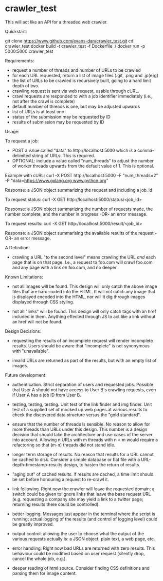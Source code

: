 # crawler_test

This will act like an API for a threaded web crawler.

Quickstart:

git clone https://www.github.com/evans-dan/crawler_test.git
cd crawler_test
docker build -t crawler_test -f Dockerfile ./
docker run -p 5000:5000 crawler_test

Requirements:
- request a number of threads and number of URLs to be crawled
- for each URL requested, return a list of image files (.gif, .png and 
.jp(e)g)
- the list of URLs to be crawled is recursively built, going to a 
hard limit depth of two.
- crawling request is sent via web request, usable through cURL.
- crawl requests are responded to with a job identifier immediately 
(i.e., not after the crawl is complete)
- default number of threads is one, but may be adjusted upwards
- list of URLs is at least one
- status of the submission may be requested by ID
- results of submission may be requested by ID

Usage:

To request a job:
- POST a value called "data" to http://localhost:5000 which is a 
comma-delimited string of URLs. This is required.
- OPTIONAL: include a value called "num_threads" to adjust the number of 
worker threads upwards from the default value of 1. This is optional.

Example with cURL:
curl -X POST http://localhost:5000 -F "num_threads=2" -F "data=https://www.golang.org,www.python.org"

Response: a JSON object summarizing the request and including a job_id

To request status:
curl -X GET http://localhost:5000/status/<job_id>

Response: a JSON object summarizing the number of requests made, the 
number complete, and the number in progress -OR- an error message.

To request results:
curl -X GET http://localhost:5000/result/<job_id>

Response: a JSON object summarising the available results of the request 
-OR- an error message.

A Definition:

- crawling a URL "to the second level" means crawling the URL _and_ each 
page that is on that page. I.e., a request to foo.com will crawl 
foo.com and any page with a link on foo.com, and no deeper.

Known Limitations:

- not all images will be found. This design will only catch the above 
image files that are hard-coded into the HTML. It will not catch 
any image that is displayed encoded into the HTML, nor will it dig 
through images displayed through CSS styling.

- not all "links" will be found. This design will only catch <a> tags 
with an href included in them. Anything effected through JS to act like 
a link without an href will not be found.

Design Decisions:

- requesting the results of an incomplete request will render incomplete 
results. Users should be aware that "incomplete" is not synonymous with 
"unavailable".

- invalid URLs are returned as part of the results, but with an empty 
list of images.

Future development:

- authentication. Strict separation of users and requested jobs. 
Possible that User A should not have access to User B's crawling 
requests, even if User A has a job ID from User B.

- testing, testing, testing. Unit test of the link finder and img 
finder. Unit test of a supplied set of mocked up web pages at various 
results to check the discovered data structure versus the "gold 
standard".

- ensure that the number of threads is sensible. No reason to allow for 
more threads than URLs under this design. This number is a design 
decision that should take the architecture and use cases of the server 
into account. Allowing n URLs with m threads with n < m would 
require a refactoring so that (m-n) threads did not stand idle.

- longer term storage of results. No reason that results for a URL 
cannot be cached to disk. Consider a simple database or flat file with a 
URL-depth-timestamp-results design, to hasten the return of results.

- "aging out" of cached results. If results are cached, a time limit 
should be set before honouring a request to re-crawl it.

- link following. Right now the crawler will leave the requested domain; 
a switch could be given to ignore links that leave the base request URL 
(e.g. requesting a company site may yield a link to a twitter page; 
returning results there could be controlled).

- better logging. Messages just appear in the terminal where the 
script is running; actual logging of the results (and control of logging 
level) could be greatly improved.

- output control: allowing the user to choose what the output of the 
various requests actually is: a JSON object, plain text, a web page, 
etc.

- error handling. Right now bad URLs are returned with zero results. 
This behaviour could be modified based on user request (silently drop, 
cancel the whole job, e.g.).

- deeper reading of html source. Consider finding CSS definitions and 
parsing them for image content.

